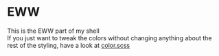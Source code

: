 # EWW

This is the EWW part of my shell  
If you just want to tweak the colors without changing anything about the rest of the styling, have a look at [color.scss](./style/color.scss)

